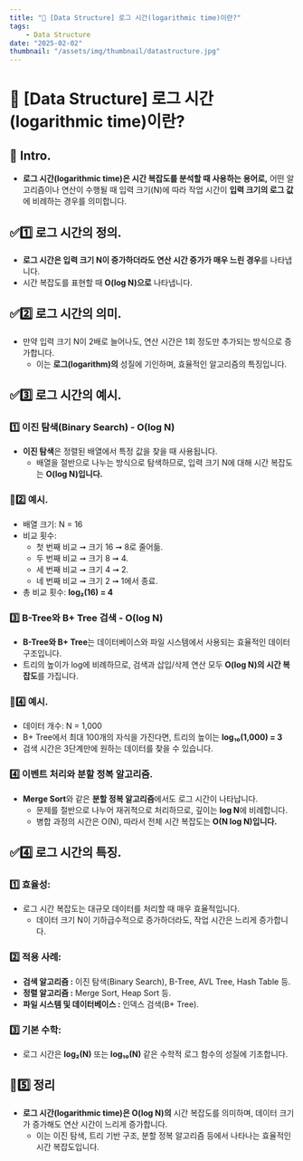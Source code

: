 ```yaml
---
title: "🧩 [Data Structure] 로그 시간(logarithmic time)이란?"
tags:
    - Data Structure
date: "2025-02-02"
thumbnail: "/assets/img/thumbnail/datastructure.jpg"
---
```


# 🧩 [Data Structure] 로그 시간(logarithmic time)이란?
## 🍎 Intro.
- **로그 시간(logarithmic time)은 시간 복잡도를 분석할 때 사용하는 용어로,** 어떤 알고리즘이나 연산이 수행될 때 입력 크기(N)에 따라 작업 시간이 **입력 크기의 로그 값**에 비례하는 경우를 의미합니다.

## ✅1️⃣ 로그 시간의 정의.
- **로그 시간은 입력 크기 N이 증가하더라도 연산 시간 증가가 매우 느린 경우**를 나타냅니다.
- 시간 복잡도를 표현할 때 **O(log N)으로** 나타냅니다.

## ✅2️⃣ 로그 시간의 의미.
- 만약 입력 크기 N이 2배로 늘어나도, 연산 시간은 1회 정도만 추가되는 방식으로 증가합니다.
    - 이는 **로그(logarithm)의** 성질에 기인하며, 효율적인 알고리즘의 특징입니다.

## ✅3️⃣ 로그 시간의 예시.
### 1️⃣ 이진 탐색(Binary Search) - O(log N)
- **이진 탐색**은 정렬된 배열에서 특정 값을 찾을 때 사용됩니다.
    - 배열을 절반으로 나누는 방식으로 탐색하므로, 입력 크기 N에 대해 시간 복잡도는 **O(log N)입니다.**

### 📌2️⃣ 예시.
- 배열 크기: N = 16
- 비교 횟수:
    - 첫 번째 비교 ➞ 크기 16 ➞ 8로 줄어듦.
    - 두 번째 비교 ➞ 크기 8 ➞ 4.
    - 세 번째 비교 ➞ 크기 4 ➞ 2.
    - 네 번째 비교 ➞ 크기 2 ➞ 1에서 종료.
- 총 비교 횟수: **log₂(16) = 4**

### 3️⃣ B-Tree와 B+ Tree 검색 - O(log N)
- **B-Tree와 B+ Tree**는 데이터베이스와 파일 시스템에서 사용되는 효율적인 데이터 구조입니다.
- 트리의 높이가 log에 비례하므로, 검색과 삽입/삭제 연산 모두 **O(log N)의 시간 복잡도**를 가집니다.

### 📌4️⃣ 예시.
- 데이터 개수: N = 1,000
- B+ Tree에서 최대 100개의 자식을 가진다면, 트리의 높이는 **log₁₀(1,000) = 3**
- 검색 시간은 3단계만에 원하는 데이터를 찾을 수 있습니다.

### 4️⃣ 이벤트 처리와 분할 정복 알고리즘.
- **Merge Sort**와 같은 **분할 정복 알고리즘**에서도 로그 시간이 나타납니다.
    - 문제를 절반으로 나누어 재귀적으로 처리하므로, 깊이는 **log N**에 비례합니다.
    - 병합 과정의 시간은 O(N), 따라서 전체 시간 복잡도는 **O(N log N)입니다.**

## ✅4️⃣ 로그 시간의 특징.
### 1️⃣ 효율성:
- 로그 시간 복잡도는 대규모 데이터를 처리할 때 매우 효율적입니다.
    - 데이터 크기 N이 기하급수적으로 증가하더라도, 작업 시간은 느리게 증가합니다.

### 2️⃣ 적용 사례:
- **검색 알고리즘 :** 이진 탐색(Binary Search), B-Tree, AVL Tree, Hash Table 등.
- **정렬 알고리즘 :** Merge Sort, Heap Sort 등.
- **파일 시스템 및 데이터베이스 :** 인덱스 검색(B+ Tree).

### 3️⃣ 기본 수학:
- 로그 시간은 **log₂(N)** 또는 **log₁₀(N)** 같은 수학적 로그 함수의 성질에 기초합니다.

## 🚀5️⃣ 정리
- **로그 시간(logarithmic time)은 O(log N)의** 시간 복잡도를 의미하며, 데이터 크기가 증가해도 연산 시간이 느리게 증가합니다.
    - 이는 이진 탐색, 트리 기반 구조, 분할 정복 알고리즘 등에서 나타나는 효율적인 시간 복잡도입니다.
